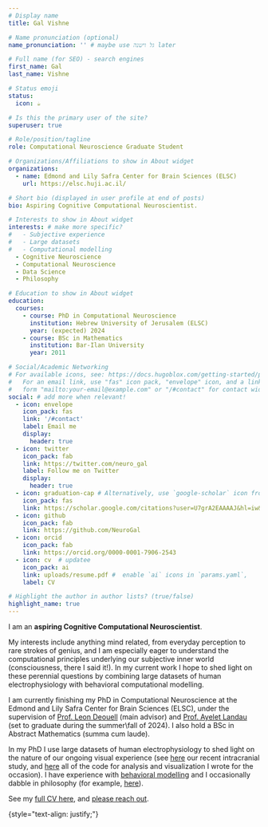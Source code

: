 ```yaml
---
# Display name
title: Gal Vishne

# Name pronunciation (optional)
name_pronunciation: '' # maybe use גל וישנה later

# Full name (for SEO) - search engines
first_name: Gal
last_name: Vishne

# Status emoji
status:
  icon: ☕️

# Is this the primary user of the site?
superuser: true

# Role/position/tagline
role: Computational Neuroscience Graduate Student

# Organizations/Affiliations to show in About widget
organizations:
  - name: Edmond and Lily Safra Center for Brain Sciences (ELSC)
    url: https://elsc.huji.ac.il/

# Short bio (displayed in user profile at end of posts)
bio: Aspiring Cognitive Computational Neuroscientist.

# Interests to show in About widget
interests: # make more specific?
#   - Subjective experience
#   - Large datasets
#   - Computational modelling
  - Cognitive Neuroscience
  - Computational Neuroscience
  - Data Science
  - Philosophy

# Education to show in About widget
education:
  courses:
    - course: PhD in Computational Neuroscience
      institution: Hebrew University of Jerusalem (ELSC)
      year: (expected) 2024
    - course: BSc in Mathematics
      institution: Bar-Ilan University
      year: 2011

# Social/Academic Networking
# For available icons, see: https://docs.hugoblox.com/getting-started/page-builder/#icons
#   For an email link, use "fas" icon pack, "envelope" icon, and a link in the
#   form "mailto:your-email@example.com" or "/#contact" for contact widget.
social: # add more when relevant!
  - icon: envelope
    icon_pack: fas
    link: '/#contact'
    label: Email me
    display:
      header: true
  - icon: twitter
    icon_pack: fab
    link: https://twitter.com/neuro_gal
    label: Follow me on Twitter
    display:
      header: true
  - icon: graduation-cap # Alternatively, use `google-scholar` icon from `ai` icon pack
    icon_pack: fas
    link: https://scholar.google.com/citations?user=U7grA2EAAAAJ&hl=iw&oi=ao
  - icon: github
    icon_pack: fab
    link: https://github.com/NeuroGal
  - icon: orcid
    icon_pack: fab
    link: https://orcid.org/0000-0001-7906-2543
  - icon: cv  # updatee
    icon_pack: ai
    link: uploads/resume.pdf #  enable `ai` icons in `params.yaml`,
    label: CV

# Highlight the author in author lists? (true/false)
highlight_name: true
---
```


I am  an **aspiring Cognitive Computational Neuroscientist**.

My interests include anything mind related, from everyday perception to rare strokes of genius, and I am especially eager to understand the computational principles underlying our subjective inner world (consciousness, there I said it!). In my current work I hope to shed light on these perennial questions by combining large datasets of human electrophysiology with behavioral computational modelling.

I am currently finishing my PhD in Computational Neuroscience at the Edmond and Lily Safra Center for Brain Sciences (ELSC), under the supervision of [Prof. Leon Deouell](https://www.hcnl.org/) (main advisor) and [Prof. Ayelet Landau](https://www.landaulab.com/) (set to graduate during the summer\fall of 2024). I also hold a BSc in Abstract Mathematics (summa cum laude).

In my PhD I use large datasets of human electrophysiology to shed light on the nature of our ongoing visual experience (see [here](https://doi.org/10.1016/j.celrep.2023.112752) our recent intracranial study, and [here](https://github.com/NeuroGal/PersistentViewing_paper) all of the code for analysis and visualization I wrote for the occasion). I have experience with [behavioral modelling](https://doi.org/10.1038/s41467-021-25740-y) and I occasionally dabble in philosophy (for example, [here](https://link.springer.com/book/10.1007/978-3-030-99425-9)).

See my [full CV here](uploads/resume.pdf), and [please reach out](#contact).

{style="text-align: justify;"}
